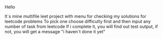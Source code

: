 Hello

It\`s mine multifile leet project with menu for checking my solutions for leetcode problems
To pick one choose difficulty first and then input any number of task from leetcode
If i complete it, you will find out test output, if not, you will get a message "i haven\`t done it yet"